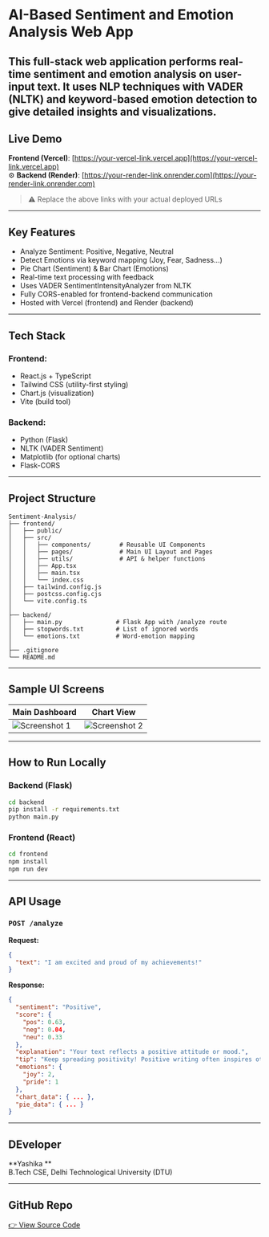 #  AI-Based Sentiment and Emotion Analysis Web App

This full-stack web application performs **real-time sentiment and emotion analysis** on user-input text. It uses NLP techniques with VADER (NLTK) and keyword-based emotion detection to give detailed insights and visualizations.
---

##  Live Demo

 **Frontend (Vercel)**: [https://your-vercel-link.vercel.app](https://your-vercel-link.vercel.app)  
⚙️ **Backend (Render)**: [https://your-render-link.onrender.com](https://your-render-link.onrender.com)

> ⚠️ Replace the above links with your actual deployed URLs

---

##  Key Features

-  Analyze Sentiment: Positive, Negative, Neutral
-  Detect Emotions via keyword mapping (Joy, Fear, Sadness...)
-  Pie Chart (Sentiment) & Bar Chart (Emotions)
-  Real-time text processing with feedback
-  Uses VADER SentimentIntensityAnalyzer from NLTK
-  Fully CORS-enabled for frontend-backend communication
-  Hosted with Vercel (frontend) and Render (backend)

---

##  Tech Stack

### Frontend:
- React.js + TypeScript
- Tailwind CSS (utility-first styling)
- Chart.js (visualization)
- Vite (build tool)

### Backend:
- Python (Flask)
- NLTK (VADER Sentiment)
- Matplotlib (for optional charts)
- Flask-CORS

---

##  Project Structure

```
Sentiment-Analysis/
├── frontend/
│   ├── public/
│   ├── src/
│   │   ├── components/        # Reusable UI Components
│   │   ├── pages/             # Main UI Layout and Pages
│   │   ├── utils/             # API & helper functions
│   │   ├── App.tsx
│   │   ├── main.tsx
│   │   └── index.css
│   ├── tailwind.config.js
│   ├── postcss.config.cjs
│   └── vite.config.ts
│
├── backend/
│   ├── main.py               # Flask App with /analyze route
│   ├── stopwords.txt         # List of ignored words
│   └── emotions.txt          # Word-emotion mapping
│
├── .gitignore
└── README.md
```

---

##  Sample UI Screens

| Main Dashboard | Chart View |
|----------------|------------|
| ![Screenshot 1](path-to-screenshot1.png) | ![Screenshot 2](path-to-screenshot2.png) |

---

##  How to Run Locally

###  Backend (Flask)
```bash
cd backend
pip install -r requirements.txt
python main.py
```

###  Frontend (React)
```bash
cd frontend
npm install
npm run dev
```

---

##  API Usage

### `POST /analyze`
**Request:**
```json
{
  "text": "I am excited and proud of my achievements!"
}
```

**Response:**
```json
{
  "sentiment": "Positive",
  "score": {
    "pos": 0.63,
    "neg": 0.04,
    "neu": 0.33
  },
  "explanation": "Your text reflects a positive attitude or mood.",
  "tip": "Keep spreading positivity! Positive writing often inspires others.",
  "emotions": {
    "joy": 2,
    "pride": 1
  },
  "chart_data": { ... },
  "pie_data": { ... }
}
```

---

##  DEveloper

**Yashika **  
 B.Tech CSE, Delhi Technological University (DTU)

---

##  GitHub Repo

[👉 View Source Code](https://github.com/yourusername/sentiment-analysis-app)